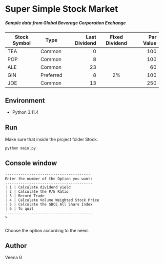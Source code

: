 # Super Simple Stock Market

##### Sample data from Global Beverage Corporation Exchange

Stock Symbol  | Type | Last Dividend | Fixed Dividend | Par Value
------------- | ---- | ------------: | :------------: | --------: 
TEA           | Common    | 0  |    | 100
POP           | Common    | 8  |    | 100
ALE           | Common    | 23 |    | 60
GIN           | Preferred | 8  | 2% | 100
JOE           | Common    | 13 |    | 250

## Environment 

- Python 3.11.4

## Run

Make sure that inside the project folder Stock.

```
python main.py
```

## Console window

```
---------------------------------------
Enter the number of the Option you want:
----------------------------------------
| 1 | Calculate dividend yield
| 2 | Calculate the P/E Ratio
| 3 | Record Trade
| 4 | Calculate Volume Weighted Stock Price 
| 5 | Calculate the GBCE All Share Index
| 6 | To quit
----------------------------------------
>


```

Choose the option according to the need.

## Author

Veena G